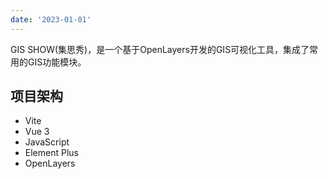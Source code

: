 ```yaml
---
date: '2023-01-01'
---
```

GIS SHOW(集思秀)，是一个基于OpenLayers开发的GIS可视化工具，集成了常用的GIS功能模块。
## 项目架构
- Vite
- Vue 3
- JavaScript
- Element Plus  
- OpenLayers